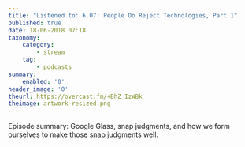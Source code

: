 ```yaml
---
title: "Listened to: 6.07: People Do Reject Technologies, Part 1"
published: true
date: 18-06-2018 07:18
taxonomy:
    category:
        - stream
    tag:
        - podcasts
summary:
    enabled: '0'
header_image: '0'
theurl: https://overcast.fm/+BhZ_IzWBk
theimage: artwork-resized.png
--- 
```

Episode summary: Google Glass, snap judgments, and how we form ourselves to make those snap judgments well.
